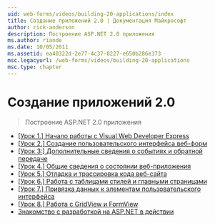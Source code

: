 ```yaml
---
uid: web-forms/videos/building-20-applications/index
title: Создание приложений 2.0 | Документация Майкрософт
author: rick-anderson
description: Построение ASP.NET 2.0 приложения
ms.author: riande
ms.date: 10/05/2011
ms.assetid: ea40322d-2e77-4c37-8227-e650b286e373
msc.legacyurl: /web-forms/videos/building-20-applications
msc.type: chapter
---
```

<a name="building-20-applications"></a>Создание приложений 2.0
====================
> Построение ASP.NET 2.0 приложения


- [[Урок 1.] Начало работы с Visual Web Developer Express](lesson-1-getting-started-with-visual-web-developer-express.md)
- [[Урок 2.] Создание пользовательского интерфейса веб-форм](lesson-2-creating-a-web-forms-user-interface.md)
- [[Урок 3:] Дополнительные сведения о событиях и обратной передаче](lesson-3-understanding-more-about-events-and-postback.md)
- [[Урок 4.] Общие сведения о состоянии веб-приложения](lesson-4-understanding-web-application-state.md)
- [[Урок 5.] Отладка и трассировка кода веб-сайта](lesson-5-debugging-and-tracing-your-website.md)
- [[Урок 6.] Работа с таблицами стилей и главными страницами](lesson-6-working-with-stylesheets-and-master-pages.md)
- [[Урок 7.] Привязка данных к элементам пользовательского интерфейса](lesson-7-databinding-to-user-interface-controls.md)
- [[Урок 8.] Работа с GridView и FormView](lesson-8-working-with-the-gridview-and-formview.md)
- [Знакомство с разработкой на ASP.NET в действии](watch-aspnet-development-in-action.md)
